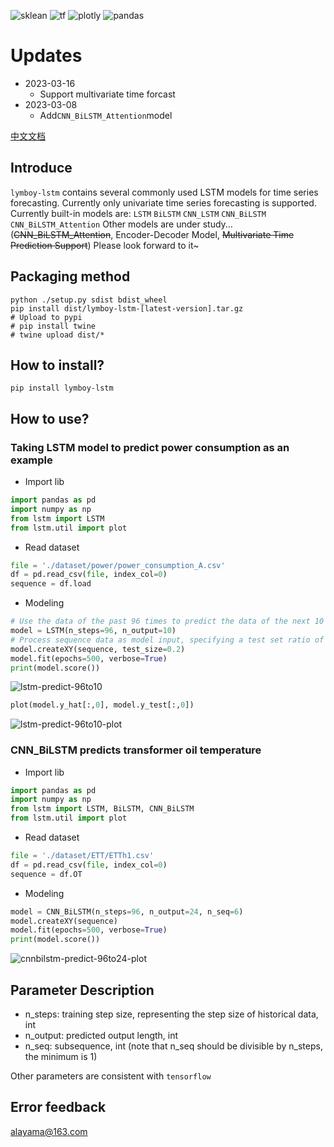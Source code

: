 ![sklean](https://itbird.oss-cn-beijing.aliyuncs.com/img/2023/03/02/sklean.svg) ![tf](https://itbird.oss-cn-beijing.aliyuncs.com/img/2023/03/02/tf.svg) ![plotly](https://itbird.oss-cn-beijing.aliyuncs.com/img/2023/03/02/plotly.svg) ![pandas](https://itbird.oss-cn-beijing.aliyuncs.com/img/2023/03/02/pandas.svg) 

# Updates
+ 2023-03-16
  + Support multivariate time forcast
+ 2023-03-08
  + Add`CNN_BiLSTM_Attention`model


[中文文档](./README_zh_CN.md)

## Introduce
`lymboy-lstm` contains several commonly used LSTM models for time series forecasting. Currently only univariate time series forecasting is supported.
Currently built-in models are: `LSTM` `BiLSTM` `CNN_LSTM` `CNN_BiLSTM` `CNN_BiLSTM_Attention`
Other models are under study... (<del>CNN_BiLSTM_Attention</del>, Encoder-Decoder Model, <del>Multivariate Time Prediction Support</del>) Please look forward to it~

## Packaging method

```shell
python ./setup.py sdist bdist_wheel
pip install dist/lymboy-lstm-[latest-version].tar.gz
# Upload to pypi
# pip install twine
# twine upload dist/*
```

## How to install?

```shell
pip install lymboy-lstm
```

## How to use?

### Taking LSTM model to predict power consumption as an example

+ Import lib
```python
import pandas as pd
import numpy as np
from lstm import LSTM
from lstm.util import plot
```
+ Read dataset
```python
file = './dataset/power/power_consumption_A.csv'
df = pd.read_csv(file, index_col=0)
sequence = df.load
```
+ Modeling
```python
# Use the data of the past 96 times to predict the data of the next 10 times in the future
model = LSTM(n_steps=96, n_output=10)
# Process sequence data as model input, specifying a test set ratio of 20%
model.createXY(sequence, test_size=0.2)
model.fit(epochs=500, verbose=True)
print(model.score()) 
```
![lstm-predict-96to10](https://itbird.oss-cn-beijing.aliyuncs.com/img/2023/03/02/lstm-predict-96to10.png)

```python
plot(model.y_hat[:,0], model.y_test[:,0])
```
![lstm-predict-96to10-plot](https://itbird.oss-cn-beijing.aliyuncs.com/img/2023/03/02/lstm-predict-96to10-plot.png)

### CNN_BiLSTM predicts transformer oil temperature

+ Import lib
```python
import pandas as pd
import numpy as np
from lstm import LSTM, BiLSTM, CNN_BiLSTM
from lstm.util import plot
```
+ Read dataset
```python
file = './dataset/ETT/ETTh1.csv'
df = pd.read_csv(file, index_col=0)
sequence = df.OT
```
+ Modeling
```python
model = CNN_BiLSTM(n_steps=96, n_output=24, n_seq=6)
model.createXY(sequence)
model.fit(epochs=500, verbose=True)
print(model.score())
```

![cnnbilstm-predict-96to24-plot](https://itbird.oss-cn-beijing.aliyuncs.com/img/2023/03/02/cnnbilstm-predict-96to24-plot.png)

## Parameter Description

+ n_steps: training step size, representing the step size of historical data, int
+ n_output: predicted output length, int
+ n_seq: subsequence, int (note that n_seq should be divisible by n_steps, the minimum is 1)

Other parameters are consistent with `tensorflow`


## Error feedback

alayama@163.com
